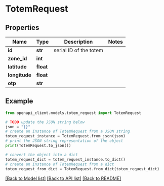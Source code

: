 # TotemRequest


## Properties

Name | Type | Description | Notes
------------ | ------------- | ------------- | -------------
**id** | **str** | serial ID of the totem | 
**zone_id** | **int** |  | 
**latitude** | **float** |  | 
**longitude** | **float** |  | 
**otp** | **str** |  | 

## Example

```python
from openapi_client.models.totem_request import TotemRequest

# TODO update the JSON string below
json = "{}"
# create an instance of TotemRequest from a JSON string
totem_request_instance = TotemRequest.from_json(json)
# print the JSON string representation of the object
print(TotemRequest.to_json())

# convert the object into a dict
totem_request_dict = totem_request_instance.to_dict()
# create an instance of TotemRequest from a dict
totem_request_from_dict = TotemRequest.from_dict(totem_request_dict)
```
[[Back to Model list]](../README.md#documentation-for-models) [[Back to API list]](../README.md#documentation-for-api-endpoints) [[Back to README]](../README.md)


